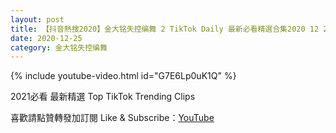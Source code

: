 ```yaml
---
layout: post
title: 【抖音熱搜2020】金大铭失控编舞 2 TikTok Daily 最新必看精選合集2020 12 25
date: 2020-12-25
category: 金大铭失控编舞
---
```


{% include youtube-video.html id="G7E6Lp0uK1Q" %}

2021必看 最新精選 Top TikTok Trending Clips

喜歡請點贊轉發加訂閱 Like & Subscribe：[YouTube](https://www.youtube.com/channel/UCAoR7VcanIPd04uEq_GIylA/videos)

